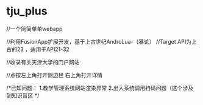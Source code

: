 # tju_plus
//一个简简单单webapp

//利用FusionApp扩展开发，基于上古世纪AndroLua-（暴论）
//Target API为上古的23 ，适用于API21-32

//收录有关天津大学的门户网站

//点按左上角打开侧边栏 右上角打开详情

/*已知问题：
1.教学管理系统网站渲染异常
2.出入系统调用扫码问题（这个涉及到知识盲区
*/

